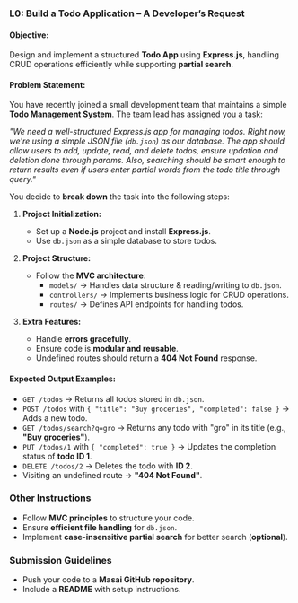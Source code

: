 ### **L0: Build a Todo Application – A Developer’s Request**  

#### **Objective:**  
Design and implement a structured **Todo App** using **Express.js**, handling CRUD operations efficiently while supporting **partial search**.  

#### **Problem Statement:**  

You have recently joined a small development team that maintains a simple **Todo Management System**. The team lead has assigned you a task:  

*"We need a well-structured Express.js app for managing todos. Right now, we're using a simple JSON file (`db.json`) as our database. The app should allow users to add, update, read, and delete todos, ensure updation and deletion done through params. Also, searching should be smart enough to return results even if users enter partial words from the todo title through query."*  

You decide to **break down** the task into the following steps:  

1. **Project Initialization:**  
   - Set up a **Node.js** project and install **Express.js**.  
   - Use `db.json` as a simple database to store todos.  

2. **Project Structure:**  
   - Follow the **MVC architecture**:  
     - `models/` → Handles data structure & reading/writing to `db.json`.  
     - `controllers/` → Implements business logic for CRUD operations.  
     - `routes/` → Defines API endpoints for handling todos.  

4. **Extra Features:**  
   - Handle **errors gracefully**.  
   - Ensure code is **modular and reusable**.  
   - Undefined routes should return a **404 Not Found** response.  

#### **Expected Output Examples:**  

- `GET /todos` → Returns all todos stored in `db.json`.  
- `POST /todos` with `{ "title": "Buy groceries", "completed": false }` → Adds a new todo.  
- `GET /todos/search?q=gro` → Returns any todo with "gro" in its title (e.g., **"Buy groceries"**).  
- `PUT /todos/1` with `{ "completed": true }` → Updates the completion status of **todo ID 1**.  
- `DELETE /todos/2` → Deletes the todo with **ID 2**.  
- Visiting an undefined route → **"404 Not Found"**.  

### **Other Instructions**  
- Follow **MVC principles** to structure your code.  
- Ensure **efficient file handling** for `db.json`.  
- Implement **case-insensitive partial search** for better search (**optional**).  

### **Submission Guidelines**  
- Push your code to a **Masai GitHub repository**.  
- Include a **README** with setup instructions.  